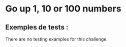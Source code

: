 # Go up 1, 10 or 100 numbers

## Exemples de tests :

There are no testing examples for this challenge.
